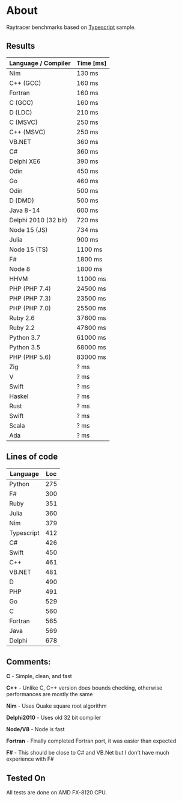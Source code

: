 # About

Raytracer benchmarks based on [Typescript](http://www.typescriptlang.org) sample.

## Results

| Language / Compiler  | Time [ms] |
| -------------------- | --------- |
| Nim                  | 130 ms    |
| C++ (GCC)            | 160 ms    |
| Fortran              | 160 ms    |
| C (GCC)              | 160 ms    |
| D (LDC)              | 210 ms    |
| C (MSVC)             | 250 ms    |
| C++ (MSVC)           | 250 ms    |
| VB.NET               | 360 ms    |
| C#                   | 360 ms    |
| Delphi XE6           | 390 ms    |
| Odin                 | 450 ms    |
| Go                   | 460 ms    |
| Odin                 | 500 ms    |
| D (DMD)              | 500 ms    |
| Java 8-14            | 600 ms    |
| Delphi 2010 (32 bit) | 720 ms    |
| Node 15 (JS)         | 734 ms    |
| Julia                | 900 ms    |
| Node 15 (TS)         | 1100 ms   |
| F#                   | 1800 ms   |
| Node 8               | 1800 ms   |
| HHVM                 | 11000 ms  |
| PHP (PHP 7.4)        | 24500 ms  |
| PHP (PHP 7.3)        | 23500 ms  |
| PHP (PHP 7.0)        | 25500 ms  |
| Ruby 2.6             | 37600 ms  |
| Ruby 2.2             | 47800 ms  |
| Python 3.7           | 61000 ms  |
| Python 3.5           | 68000 ms  |
| PHP (PHP 5.6)        | 83000 ms  |
| Zig                  | ? ms      |
| V                    | ? ms      |
| Swift                | ? ms      |
| Haskel               | ? ms      |
| Rust                 | ? ms      |
| Swift                | ? ms      |
| Scala                | ? ms      |
| Ada                  | ? ms      |

## Lines of code

| Language   | Loc |
| ---------- | --- |
| Python     | 275 |
| F#         | 300 |
| Ruby       | 351 |
| Julia      | 360 |
| Nim        | 379 |
| Typescript | 412 |
| C#         | 426 |
| Swift      | 450 |
| C++        | 461 |
| VB.NET     | 481 |
| D          | 490 |
| PHP        | 491 |
| Go         | 529 |
| C          | 560 |
| Fortran    | 565 |
| Java       | 569 |
| Delphi     | 678 |

## Comments:

**C** - Simple, clean, and fast

**C++** - Unlike C, C++ version does bounds checking, otherwise performances are mostly the same

**Nim** - Uses Quake square root algorithm

**Delphi2010** - Uses old 32 bit compiler

**Node/V8** - Node is fast

**Fortran** - Finally completed Fortran port, it was easier than expected

**F#** - This should be close to C# and VB.Net but I don't have much experience with F#


## Tested On

All tests are done on AMD FX-8120 CPU.